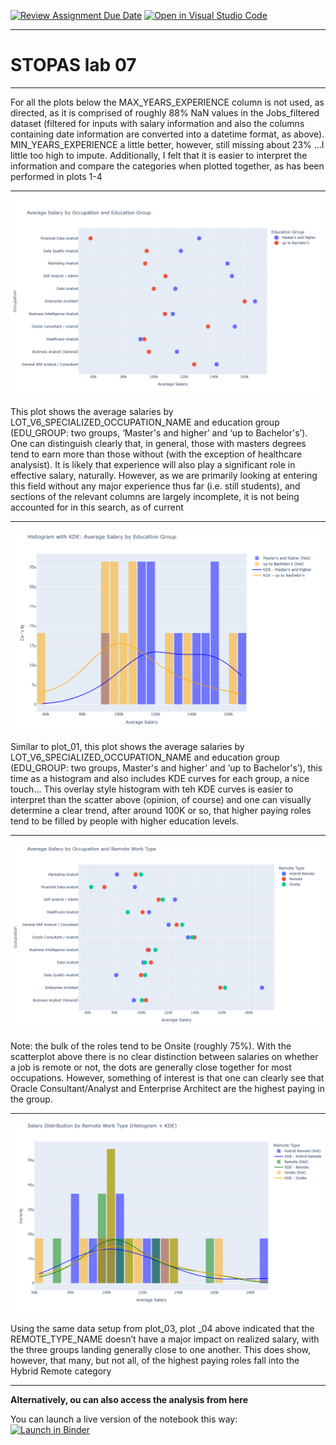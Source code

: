 [![Review Assignment Due Date](https://classroom.github.com/assets/deadline-readme-button-22041afd0340ce965d47ae6ef1cefeee28c7c493a6346c4f15d667ab976d596c.svg)](https://classroom.github.com/a/adq3qMON)
[![Open in Visual Studio Code](https://classroom.github.com/assets/open-in-vscode-2e0aaae1b6195c2367325f4f02e2d04e9abb55f0b24a779b69b11b9e10269abc.svg)](https://classroom.github.com/online_ide?assignment_repo_id=18917615&assignment_repo_type=AssignmentRepo)

___

# STOPAS lab 07
___

For all the plots below the MAX_YEARS_EXPERIENCE column is not used, as directed, as it is comprised of roughly 88% NaN values in the Jobs_filtered dataset (filtered for inputs with salary information and also the columns containing date information are converted into a datetime format, as above). MIN_YEARS_EXPERIENCE a little better, however, still missing about 23% ...I little too high to impute. Additionally, I felt that it is easier to interpret the information and compare the categories when plotted together, as has been performed in plots 1-4

___

![Plot 01](output/plot_01.png)  

This plot shows the average salaries by LOT_V6_SPECIALIZED_OCCUPATION_NAME and education group (EDU_GROUP: two groups, ‘Master's and higher’ and ‘up to Bachelor's’). One can distinguish clearly that, in general, those with masters degrees tend to earn more than those without (with the exception of healthcare analysist). It is likely that experience will also play a significant role in effective salary, naturally. However, as we are primarily looking at entering this field without any major experience thus far (i.e. still students), and sections of the relevant columns are largely incomplete, it is not being accounted for in this search, as of current

---

![Plot 02](output/plot_02.png)  

Similar to plot_01, this plot shows the average salaries by LOT_V6_SPECIALIZED_OCCUPATION_NAME and education group (EDU_GROUP: two groups, Master's and higher’ and ‘up to Bachelor's’), this time as a histogram and also includes KDE curves for each group, a nice touch... This overlay style histogram with teh KDE curves is easier to interpret than the scatter above (opinion, of course) and one can visually determine a clear trend, after around 100K or so, that higher paying roles tend to be filled by people with higher education levels.

___

![Plot 03](output/plot_03.png)  

Note: the bulk of the roles tend to be Onsite (roughly 75%). With the scatterplot above there is no clear distinction between salaries on whether a job is remote or not, the dots are generally close together for most occupations. However, something of interest is that one can clearly see that Oracle Consultant/Analyst and Enterprise Architect are the highest paying in the group.

---

![Plot 04](output/plot_04.png)  

Using the same data setup from plot_03, plot _04 above indicated that the REMOTE_TYPE_NAME doesn’t have a major impact on realized salary, with the three groups landing generally close to one another. This does show, however, that many, but not all, of the highest paying roles fall into the Hybrid Remote category

___

__Alternatively, ou can also access the analysis from here__

You can launch a live version of the notebook this way:<br>
[![Launch in Binder](https://mybinder.org/badge_logo.svg)](https://mybinder.org/v2/gh/jtstopas/mod04-lab02-lab-binder-stopas/HEAD?filepath=STOPAS_mod04_lab02.ipynb)

